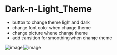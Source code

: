 # Dark-n-Light_Theme
- button to change theme light and dark
- change font color when change theme
- change picture whene change theme
- add transition for smoothing when change theme
  
![image](https://github.com/armzacup00/Dark-n-Light_Theme/assets/75727727/3e2583f0-95d5-4198-b768-802425d49516)
![image](https://github.com/armzacup00/Dark-n-Light_Theme/assets/75727727/aa456afb-4d90-458b-9efb-e95e023bdf26)
